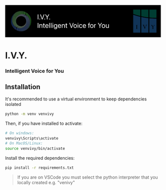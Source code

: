 <div align="center">
  <img src="ui/assets/img/ivy-banner.png" alt="ARA Motorhub Logo"/>
</div>

# I.V.Y.

### Intelligent Voice for You

## Installation

It's recommended to use a virtual environment to keep dependencies isolated

```bash
python -m venv venvivy
```

Then, if you have installed to activate:

```bash
# On windows:
venvivy\Scripts\activate
# On MacOS/Linux:
source venvivy/bin/activate
```

Install the required dependencies:

```bash
pip install -r requirements.txt
```

> If you are on VSCode you must select the python interpreter that you locally created e.g. "venivy"

